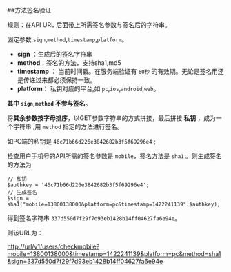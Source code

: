##方法签名验证

规则：在API URL 后面带上所需签名参数与签名后的字符串。

固定参数:`sign`,`method`,`timestamp`,`platform`。

- **sign** ：生成后的签名字符串
- **method**：签名的方法，支持sha1,md5
- **timestamp** ： 当前时间戳。在服务端验证有 `60秒` 的有效期。无论是签名用还是传递过来都必须保持一致。
- **platform**： 私钥对应的平台,如 `pc`,`ios`,`android`,`web`。

**其中 `sign`,`method` 不参与签名**。

将**其余参数按字母排序**，以GET参数字符串的方式拼接，最后拼接 **私钥** ，成为一个字符串 ,用 `method` 指定的方法进行签名。

如PC端的私钥是 `46c71b66d226e3842682b3f5f69296e4` ;

检查用户手机号的API所需的签名参数是 `mobile`，签名方法是 `sha1` 。则生成签名的方法为
	
	// 私钥
	$authkey = '46c71b66d226e3842682b3f5f69296e4';
	// 生成签名
	$sign = sha1("mobile=13800138000&platform=pc&timestamp=1422241139".$authkey);

得到签名字符串 `337d550d7f29f7d93eb1428b14ff04627fa6e94e`。

则该URL为：

[http://url/v1/users/checkmobile?mobile=13800138000&timestamp=1422241139&platform=pc&method=sha1&sign=337d550d7f29f7d93eb1428b14ff04627fa6e94e](http://api.ibos.cn/v1/users/checkmobile?mobile=13800138000&timestamp=1422241139&platform=pc&method=sha1&sign=337d550d7f29f7d93eb1428b14ff04627fa6e94e)